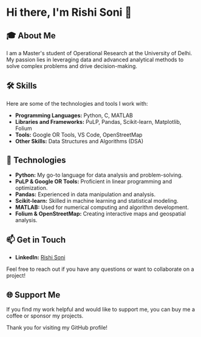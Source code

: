 # Hi there, I'm Rishi Soni 👋

## 🎓 About Me
I am a Master's student of Operational Research at the University of Delhi. My passion lies in leveraging data and advanced analytical methods to solve complex problems and drive decision-making.

## 🛠 Skills
Here are some of the technologies and tools I work with:

- **Programming Languages:** Python, C, MATLAB
- **Libraries and Frameworks:** PuLP, Pandas, Scikit-learn, Matplotlib, Folium
- **Tools:** Google OR Tools, VS Code, OpenStreetMap
- **Other Skills:** Data Structures and Algorithms (DSA)

## 🔧 Technologies
- **Python:** My go-to language for data analysis and problem-solving.
- **PuLP & Google OR Tools:** Proficient in linear programming and optimization.
- **Pandas:** Experienced in data manipulation and analysis.
- **Scikit-learn:** Skilled in machine learning and statistical modeling.
- **MATLAB:** Used for numerical computing and algorithm development.
- **Folium & OpenStreetMap:** Creating interactive maps and geospatial analysis.


## 📫 Get in Touch
- **LinkedIn:** [Rishi Soni](https://www.linkedin.com/in/rishisoni25)

Feel free to reach out if you have any questions or want to collaborate on a project!

## 🌐 Support Me
If you find my work helpful and would like to support me, you can buy me a coffee or sponsor my projects.

Thank you for visiting my GitHub profile!


<!---
RishiSoni08/RishiSoni08 is a ✨ special ✨ repository because its `README.md` (this file) appears on your GitHub profile.
You can click the Preview link to take a look at your changes.
--->
